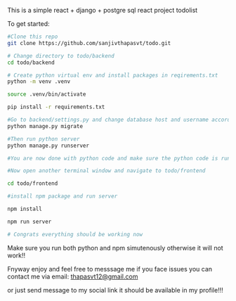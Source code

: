 This is a simple react + django + postgre sql react project todolist


To get started:
```bash
#Clone this repo
git clone https://github.com/sanjivthapasvt/todo.git 

# Change directory to todo/backend
cd todo/backend

# Create python virtual env and install packages in reqirements.txt
python -m venv .venv

source .venv/bin/activate

pip install -r requirements.txt

#Go to backend/settings.py and change database host and username according to your own and migrate after making changes
python manage.py migrate

#Then run python server
python manage.py runserver

#You are now done with python code and make sure the python code is running in background

#Now open another terminal window and navigate to todo/frontend

cd todo/frontend

#install npm package and run server

npm install

npm run server

# Congrats everything should be working now 

```
Make sure you run both python and npm simutenously otherwise it will not work!!

Fnyway enjoy and feel free to messsage me if you face issues you can contact me via 
email: thapasvt12@gmail.com

or just send message to my social link it should be available in my profile!!!